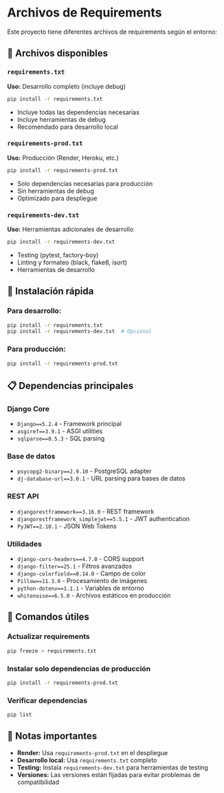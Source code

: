 # Archivos de Requirements

Este proyecto tiene diferentes archivos de requirements según el entorno:

## 📁 Archivos disponibles

### `requirements.txt`
**Uso:** Desarrollo completo (incluye debug)
```bash
pip install -r requirements.txt
```
- Incluye todas las dependencias necesarias
- Incluye herramientas de debug
- Recomendado para desarrollo local

### `requirements-prod.txt`
**Uso:** Producción (Render, Heroku, etc.)
```bash
pip install -r requirements-prod.txt
```
- Solo dependencias necesarias para producción
- Sin herramientas de debug
- Optimizado para despliegue

### `requirements-dev.txt`
**Uso:** Herramientas adicionales de desarrollo
```bash
pip install -r requirements-dev.txt
```
- Testing (pytest, factory-boy)
- Linting y formateo (black, flake8, isort)
- Herramientas de desarrollo

## 🚀 Instalación rápida

### Para desarrollo:
```bash
pip install -r requirements.txt
pip install -r requirements-dev.txt  # Opcional
```

### Para producción:
```bash
pip install -r requirements-prod.txt
```

## 📋 Dependencias principales

### Django Core
- `Django==5.2.4` - Framework principal
- `asgiref==3.9.1` - ASGI utilities
- `sqlparse==0.5.3` - SQL parsing

### Base de datos
- `psycopg2-binary==2.9.10` - PostgreSQL adapter
- `dj-database-url==3.0.1` - URL parsing para bases de datos

### REST API
- `djangorestframework==3.16.0` - REST framework
- `djangorestframework_simplejwt==5.5.1` - JWT authentication
- `PyJWT==2.10.1` - JSON Web Tokens

### Utilidades
- `django-cors-headers==4.7.0` - CORS support
- `django-filter==25.1` - Filtros avanzados
- `django-colorfield==0.14.0` - Campo de color
- `Pillow==11.3.0` - Procesamiento de imágenes
- `python-dotenv==1.1.1` - Variables de entorno
- `whitenoise==6.5.0` - Archivos estáticos en producción

## 🔧 Comandos útiles

### Actualizar requirements
```bash
pip freeze > requirements.txt
```

### Instalar solo dependencias de producción
```bash
pip install -r requirements-prod.txt
```

### Verificar dependencias
```bash
pip list
```

## 📝 Notas importantes

- **Render:** Usa `requirements-prod.txt` en el despliegue
- **Desarrollo local:** Usa `requirements.txt` completo
- **Testing:** Instala `requirements-dev.txt` para herramientas de testing
- **Versiones:** Las versiones están fijadas para evitar problemas de compatibilidad 